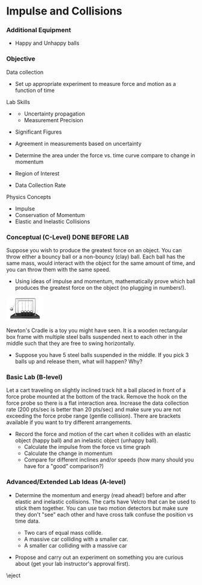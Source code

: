 # Impulse and Collisions


### Additional Equipment

- Happy and Unhappy balls

### Objective

Data collection

- Set up appropriate experiment to measure force and motion as a function of time

Lab Skills

- 
  - Uncertainty propagation
  - Measurement Precision

- Significant Figures
- Agreement in measurements based on uncertainty

- Determine the area under the force vs. time curve compare to change in momentum 
- Region of Interest
- Data Collection Rate

Physics Concepts

- Impulse 
- Conservation of Momentum 
- Elastic and Inelastic Collisions

### Conceptual (C-Level) DONE BEFORE LAB

Suppose you wish to produce the greatest force on an object. You can throw either a bouncy ball or a non-bouncy (clay) ball. Each ball has the same mass, would interact with the object for the same amount of time, and you can throw them with the same speed.

- Using ideas of impulse and momentum, mathematically prove which ball produces the greatest force on the object (no plugging in numbers!).

 ![Newton's cradle](newtons-cradle.png)

Newton's Cradle is a toy you might have seen. It is a wooden rectangular box frame with multiple steel balls suspended next to each other in the middle such that they are free to swing horizontally.

- Suppose you have 5 steel balls suspended in the middle. If you pick 3 balls up and release them, what will happen? Why?

### Basic Lab (B-level)

Let a cart traveling on slightly inclined track hit a ball placed in front of a force probe mounted at the bottom of the track. Remove the hook on the force probe so there is a flat interaction area. Increase the data collection rate (200 pts/sec is better than 20 pts/sec) and make sure you are not exceeding the force probe range (gentle collision). There are brackets available if you want to try different arrangements.

- Record the force and motion of the cart when it collides with an elastic object (happy ball) and an inelastic object (unhappy ball).
  - Calculate the impulse from the force vs time graph
  - Calculate the change in momentum 
  - Compare for different inclines and/or speeds (how many should you have for a "good" comparison?)

### Advanced/Extended Lab Ideas (A-level)

- Determine the momentum and energy (read ahead!) before and after elastic and inelastic collisions. The carts have Velcro that can be used to stick them together. You can use two motion detectors but make sure they don't "see" each other and have cross talk confuse the position vs time data. 
  - Two cars of equal mass collide. 
  - A massive car colliding with a smaller car.
  - A smaller car colliding with a massive car 

- Propose and carry out an experiment on something you are curious about (get your lab instructor's approval first).

\eject

